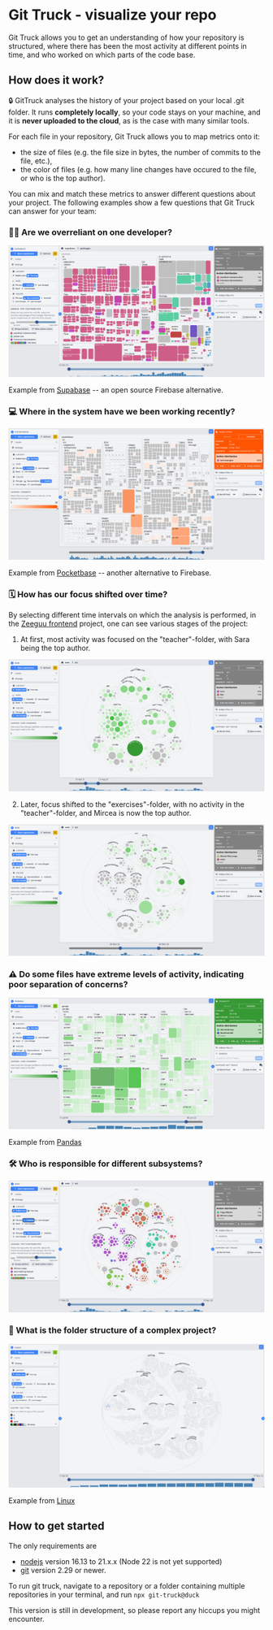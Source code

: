 # Git Truck - visualize your repo

Git Truck allows you to get an understanding of how your repository is structured, where there has been the most activity at different points in time, and who worked on which parts of the code base.

## How does it work?

🔒 GitTruck analyses the history of your project based on your local .git folder. It runs **completely locally**, so your code stays on your machine, and it is **never uploaded to the cloud**, as is the case with many similar tools.

For each file in your repository, Git Truck allows you to map metrics onto it:

- the size of files (e.g. the file size in bytes, the number of commits to the file, etc.),
- the color of files (e.g. how many line changes have occured to the file, or who is the top author).

You can mix and match these metrics to answer different questions about your project. The following examples show a few questions that Git Truck can answer for your team:

### 👨‍💻 Are we overreliant on one developer?

![supabase](./teaser-images/supabase.png)

Example from [Supabase](https://github.com/supabase/supabase) -- an open source Firebase alternative.

### 💻 Where in the system have we been working recently?

![pocketbase](./teaser-images/pocketbase.png)

Example from [Pocketbase](https://github.com/pocketbase/pocketbase) -- another alternative to Firebase.

### 🗓️ How has our focus shifted over time?

By selecting different time intervals on which the analysis is performed, in the [Zeeguu frontend](https://github.com/zeeguu/web/) project, one can see various stages of the project:

1. At first, most activity was focused on the "teacher"-folder, with Sara being the top author.

![web2](./teaser-images/web2.png)

2. Later, focus shifted to the "exercises"-folder, with no activity in the "teacher"-folder, and Mircea is now the top author.

![web1](./teaser-images/web1.png)

### ⚠️ Do some files have extreme levels of activity, indicating poor separation of concerns?

![pandas](./teaser-images/pandas.png)

Example from [Pandas](https://github.com/pandas-dev/pandas)

### 🛠️ Who is responsible for different subsystems?

![topauth](./teaser-images/topauth.png)

### 📂 What is the folder structure of a complex project?

![linux](./teaser-images/linux.png)

Example from [Linux](https://github.com/torvalds/linux)

## How to get started

The only requirements are

- [nodejs](https://nodejs.org/en/) version 16.13 to 21.x.x (Node 22 is not yet supported)
- [git](https://git-scm.com/downloads) version 2.29 or newer.

To run git truck, navigate to a repository or a folder containing multiple repositories in your terminal, and run `npx git-truck@duck`

This version is still in development, so please report any hiccups you might encounter.
